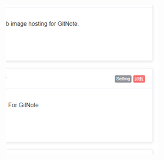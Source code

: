 ![title](https://raw.githubusercontent.com/anbylau2130/gitnoteImages/master/gitnoteImages/2019/03/28/sp190328_112944-1553743848201.png)